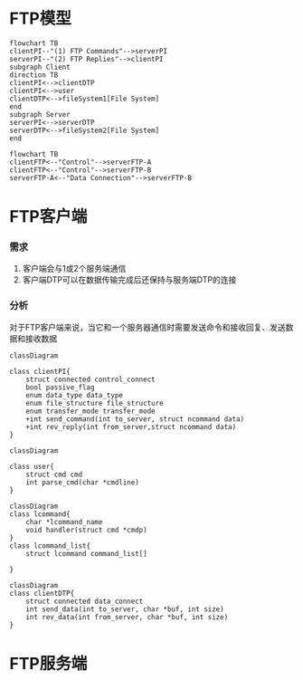 # FTP模型

```mermaid
flowchart TB
clientPI--"(1) FTP Commands"-->serverPI
serverPI--"(2) FTP Replies"-->clientPI
subgraph Client
direction TB
clientPI<-->clientDTP
clientPI<-->user
clientDTP<-->fileSystem1[File System]
end
subgraph Server
serverPI<-->serverDTP
serverDTP<-->fileSystem2[File System]
end
```



```mermaid
flowchart TB
clientFTP<--"Control"-->serverFTP-A
clientFTP<--"Control"-->serverFTP-B
serverFTP-A<--"Data Connection"-->serverFTP-B

```

# FTP客户端

### 需求

1. 客户端会与1或2个服务端通信
2. 客户端DTP可以在数据传输完成后还保持与服务端DTP的连接

### 分析

对于FTP客户端来说，当它和一个服务器通信时需要发送命令和接收回复、发送数据和接收数据

```mermaid
classDiagram

class clientPI{
	struct connected control_connect
	bool passive_flag
	enum data_type data_type
	enum file_structure file_structure
	enum transfer_mode transfer_mode
	+int send_command(int to_server, struct ncommand data)
	+int rev_reply(int from_server,struct ncommand data)
}
```

```mermaid
classDiagram

class user{
	struct cmd cmd
	int parse_cmd(char *cmdline)
}
```

```mermaid
classDiagram
class lcommand{
	char *lcommand_name
	void handler(struct cmd *cmdp)
}
class lcommand_list{
	struct lcommand command_list[]
	
}
```

```mermaid
classDiagram
class clientDTP{
	struct connected data_connect
	int send_data(int to_server, char *buf, int size)
	int rev_data(int from_server, char *buf, int size)
}
```



# FTP服务端

